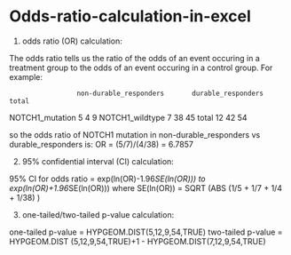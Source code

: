 # Odds-ratio-calculation-in-excel

1) odds ratio (OR) calculation:

The odds ratio tells us the ratio of the odds of an event occuring in a treatment group to the odds of an event occuring in a control group.
For example:

                     non-durable_responders       durable_responders            total
NOTCH1_mutation               5                           4                       9
NOTCH1_wildtype               7                           38                      45
total                         12                          42                      54

so the odds ratio of NOTCH1 mutation in non-durable_responders vs durable_responders is: OR = (5/7)/(4/38) = 6.7857


2) 95% confidential interval (CI) calculation:

95% CI for odds ratio = exp(ln(OR)-1.96*SE(ln(OR))) to exp(ln(OR)+1.96*SE(ln(OR)))
where SE(ln(OR)) = SQRT (ABS (1/5 + 1/7 + 1/4 + 1/38) )


3) one-tailed/two-tailed p-value calculation:

one-tailed p-value = HYPGEOM.DIST(5,12,9,54,TRUE)
two-tailed p-value = HYPGEOM.DIST (5,12,9,54,TRUE)+1 - HYPGEOM.DIST(7,12,9,54,TRUE)

